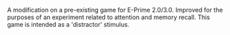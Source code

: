 
A modification on a pre-existing game for E-Prime 2.0/3.0. Improved for the purposes of an experiment related to attention and memory recall. This game is intended as a 'distractor' stimulus. 
